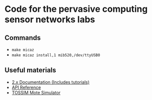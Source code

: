 # Code for the pervasive computing sensor networks labs

## Commands
* ``make micaz``
* ``make micaz install,1 mib520,/dev/ttyUSB0``

## Useful materials
* [2.x Documentation (Includes tutorials)](http://www.tinyos.net/tinyos-2.1.0/doc/)
* [API Reference](http://www.tinyos.net/tinyos-2.1.0/doc/nesdoc/micaz/)
* [TOSSIM Mote Simulator](http://docs.tinyos.net/tinywiki/index.php/TOSSIM)
